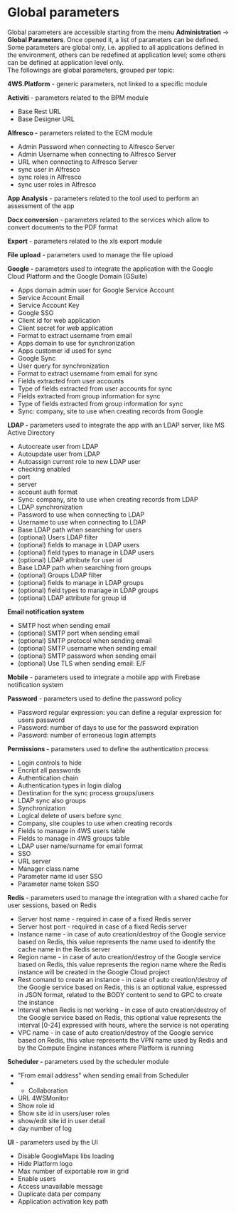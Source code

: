 # Global parameters

Global parameters are accessible starting from the menu **Administration** -&gt; **Global Parameters**. Once opened it, a list of parameters can be defined.  
Some parameters are global only, i.e. applied to all applications defined in the environment, others can be redefined at application level; some others can be defined at application level only.  
The followings are global parameters, grouped per topic:

**4WS.Platform** - generic parameters, not linked to a specific module

**Activiti** - parameters related to the BPM module

* Base Rest URL
* Base Designer URL

**Alfresco -** parameters related to the ECM module

* Admin Password when connecting to Alfresco Server
* Admin Username when connecting to Alfresco Server
* URL when connecting to Alfresco Server
* sync user in Alfresco
* sync roles in Alfresco
* sync user roles in Alfresco

**App Analysis** - parameters related to the tool used to perform an assessment of the app

**Docx conversion** - parameters related to the services which allow to convert documents to the PDF format

**Export** - parameters related to the xls export module

**File upload** - parameters used to manage the file upload

**Google -** parameters used to integrate the application with the Google Cloud Platform and the Google Domain \(GSuite\)

* Apps domain admin user for Google Service Account
* Service Account Email
* Service Account Key
* Google SSO
* Client id for web application
* Client secret for web application
* Format to extract username from email
* Apps domain to use for synchronization
* Apps customer id used for sync
* Google Sync
* User query for synchronization
* Format to extract username from email for sync
* Fields extracted from user accounts
* Type of fields extracted from user accounts for sync
* Fields extracted from group information for sync
* Type of fields extracted from group information for sync
* Sync: company, site to use when creating records from Google

**LDAP -** parameters used to integrate the app with an LDAP server, like MS Active Directory

* Autocreate user from LDAP
* Autoupdate user from LDAP
* Autoassign current role to new LDAP user
* checking enabled
* port
* server
* account auth format
* Sync: company, site to use when creating records from LDAP
* LDAP synchronization
* Password to use when connecting to LDAP
* Username to use when connecting to LDAP
* Base LDAP path when searching for users
* \(optional\) Users LDAP filter
* \(optional\) fields to manage in LDAP users
* \(optional\) field types to manage in LDAP users
* \(optional\) LDAP attribute for user id
* Base LDAP path when searching from groups
* \(optional\) Groups LDAP filter
* \(optional\) fields to manage in LDAP groups
* \(optional\) field types to manage in LDAP groups
* \(optional\) LDAP attribute for group id

**Email notification system**

* SMTP host when sending email
* \(optional\) SMTP port when sending email
* \(optional\) SMTP protocol when sending email
* \(optional\) SMTP username when sending email
* \(optional\) SMTP password when sending email
* \(optional\) Use TLS when sending email: E/F

**Mobile** - parameters used to integrate a mobile app with Firebase notification system

**Password** - parameters used to define the password policy

* Password regular expression: you can define a regular expression for users password
* Password: number of days to use for the password expiration
* Password: number of erroneous login attempts

**Permissions -** parameters used to define the authentication process

* Login controls to hide
* Encript all passwords
* Authentication chain
* Authentication types in login dialog
* Destination for the sync process groups/users
* LDAP sync also groups
* Synchronization
* Logical delete of users before sync
* Company, site couples to use when creating records
* Fields to manage in 4WS users table
* Fields to manage in 4WS groups table
* LDAP user name/surname for email format
* SSO
* URL server
* Manager class name
* Parameter name id user SSO
* Parameter name token SSO

**Redis** - parameters used to manage the integration with a shared cache for user sessions, based on Redis

* Server host name - required in case of a fixed Redis server
* Server host port - required in case of a fixed Redis server
* Instance name - in case of auto creation/destroy of the Google service based on Redis, this value represents the name used to identify the cache name in the Redis server
* Region name - in case of auto creation/destroy of the Google service based on Redis, this value represents the region name where the Redis instance will be created in the Google Cloud project
* Rest comand to create an instance  - in case of auto creation/destroy of the Google service based on Redis, this is an optional value, espressed in JSON format, related to the BODY content to send to GPC to create the instance
* Interval when Redis is not working - in case of auto creation/destroy of the Google service based on Redis, this optional value represents the interval \[0-24\] expressed with hours, where the service is not operating
* VPC name - in case of auto creation/destroy of the Google service based on Redis, this value represents the VPN name used by Redis and by the Compute Engine instances where Platform is running

**Scheduler -** parameters used by the scheduler module

* "From email address" when sending email from Scheduler
* * Collaboration
* URL 4WSMonitor
* Show role id
* Show site id in users/user roles
* show/edit site id in user detail
* day number of log

**UI** - parameters used by the UI

* Disable GoogleMaps libs loading
* Hide Platform logo
* Max number of exportable row in grid
* Enable users
* Access unavailable message
* Duplicate data per company
* Application activation key path

